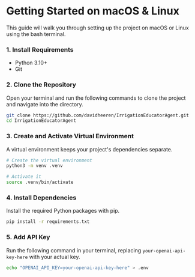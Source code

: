 # Getting Started on macOS & Linux

This guide will walk you through setting up the project on macOS or Linux using the bash terminal.

### 1. Install Requirements

- Python 3.10+  
- Git

### 2. Clone the Repository

Open your terminal and run the following commands to clone the project and navigate into the directory.

```bash
git clone https://github.com/davidheeren/IrrigationEducatorAgent.git
cd IrrigationEducatorAgent
```

### 3. Create and Activate Virtual Environment

A virtual environment keeps your project's dependencies separate.

```bash
# Create the virtual environment
python3 -m venv .venv

# Activate it
source .venv/bin/activate
```

### 4. Install Dependencies

Install the required Python packages with pip.

```bash
pip install -r requirements.txt
```

### 5. Add API Key

Run the following command in your terminal, replacing `your-openai-api-key-here` with your actual key.

```bash
echo "OPENAI_API_KEY=your-openai-api-key-here" > .env
```
